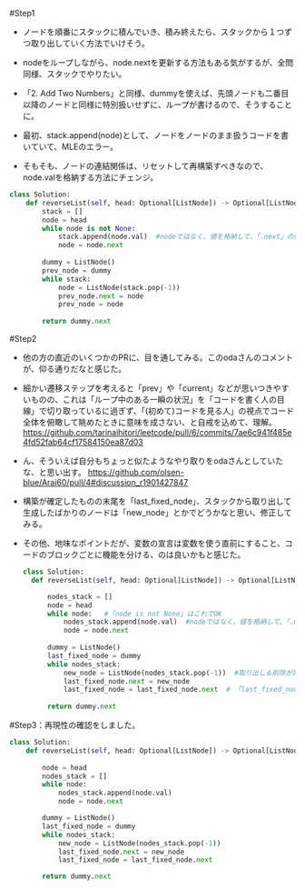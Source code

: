 #Step1
- ノードを順番にスタックに積んでいき、積み終えたら、スタックから１つずつ取り出していく方法でいけそう。
- nodeをループしながら、node.nextを更新する方法もある気がするが、全問同様、スタックでやりたい。
- 「2. Add Two Numbers」と同様、dummyを使えば、先頭ノードも二番目以降のノードと同様に特別扱いせずに、ループが書けるので、そうすることに。
  
- 最初、stack.append(node)として、ノードをノードのまま扱うコードを書いていて、MLEのエラー。
- そもそも、ノードの連結関係は、リセットして再構築すべきなので、node.valを格納する方法にチェンジ。
```python
class Solution:
    def reverseList(self, head: Optional[ListNode]) -> Optional[ListNode]:
        stack = []
        node = head
        while node is not None:
            stack.append(node.val)  #nodeではなく、値を格納して、「.next」の情報をカットした。
            node = node.next
        
        dummy = ListNode()
        prev_node = dummy
        while stack:
            node = ListNode(stack.pop(-1))
            prev_node.next = node
            prev_node = node
        
        return dummy.next
```

#Step2
- 他の方の直近のいくつかのPRに、目を通してみる。このodaさんのコメントが、仰る通りだなと感じた。
- 細かい遷移ステップを考えると「prev」や「current」などが思いつきやすいものの、これは「ループ中のある一瞬の状況」を「コードを書く人の目線」で切り取っているに過ぎず、「(初めて)コードを見る人」の視点でコード全体を俯瞰して眺めたときに意味を成さない、と自戒を込めて、理解。
https://github.com/tarinaihitori/leetcode/pull/6/commits/7ae6c941f485e4fd52fab64cf17584150ea87d03

- ん、そういえば自分もちょっと似たようなやり取りをodaさんとしていたな、と思い出す。
https://github.com/olsen-blue/Arai60/pull/4#discussion_r1901427847
- 構築が確定したものの末尾を「last_fixed_node」、スタックから取り出して生成したばかりのノードは「new_node」とかでどうかなと思い、修正してみる。
- その他、地味なポイントだが、変数の宣言は変数を使う直前にすること、コードのブロックごとに機能を分ける、のは良いかもと感じた。

  ```python
  class Solution:
    def reverseList(self, head: Optional[ListNode]) -> Optional[ListNode]:

        nodes_stack = []
        node = head
        while node:   #「node is not None」はこれでOK
            nodes_stack.append(node.val)  #nodeではなく、値を格納して、「.next」の情報をカットした。
            node = node.next
        
        dummy = ListNode()
        last_fixed_node = dummy
        while nodes_stack:
            new_node = ListNode(nodes_stack.pop(-1))  #取り出し＆削除が同時にできて、好き。
            last_fixed_node.next = new_node
            last_fixed_node = last_fixed_node.next  # 「last_fixed_node = new_node」ではなく、「last_fixed_node = last_fixed_node.next」の方が、次に１ステップ進む動きが、初見でもわかりやすくて良いかもしれない、と感じた。
        
        return dummy.next
  ```

#Step3：再現性の確認をしました。
```python
class Solution:
    def reverseList(self, head: Optional[ListNode]) -> Optional[ListNode]:
        
        node = head
        nodes_stack = []
        while node:
            nodes_stack.append(node.val)
            node = node.next

        dummy = ListNode()
        last_fixed_node = dummy
        while nodes_stack:
            new_node = ListNode(nodes_stack.pop(-1))
            last_fixed_node.next = new_node
            last_fixed_node = last_fixed_node.next

        return dummy.next
```
